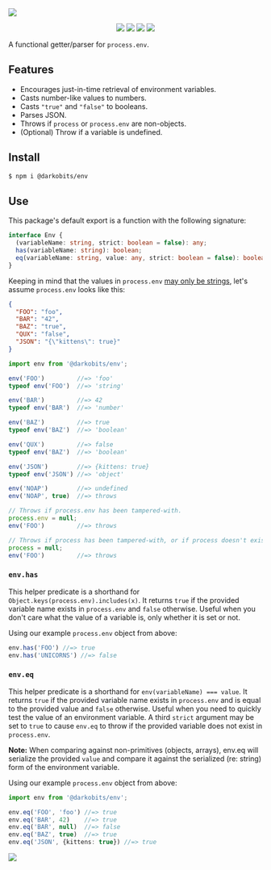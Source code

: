 <a href="#top" id="top">
  <img src="https://user-images.githubusercontent.com/441546/41958963-805c3a9e-79a0-11e8-91c1-2531f78cf467.png" style="max-width: 100%">
</a>
<p align="center">
  <a href="https://www.npmjs.com/package/@darkobits/env"><img src="https://img.shields.io/npm/v/@darkobits/env.svg?style=flat-square"></a>
  <a href="https://github.com/darkobits/env/actions"><img src="https://img.shields.io/endpoint?url=https://aws.frontlawn.net/ga-shields/darkobits/env&style=flat-square"></a>
  <a href="https://www.codacy.com/app/darkobits/env"><img src="https://img.shields.io/codacy/coverage/728590ddfc4d4658a170e37cd5d1b5d8.svg?style=flat-square"></a>
  <a href="https://conventionalcommits.org"><img src="https://img.shields.io/badge/conventional%20commits-1.0.0-FB5E85.svg?style=flat-square"></a>
</p>

A functional getter/parser for `process.env`.

## Features

- Encourages just-in-time retrieval of environment variables.
- Casts number-like values to numbers.
- Casts `"true"` and `"false"` to booleans.
- Parses JSON.
- Throws if `process` or `process.env` are non-objects.
- (Optional) Throw if a variable is undefined.

## Install

```bash
$ npm i @darkobits/env
```

## Use

This package's default export is a function with the following signature:

```ts
interface Env {
  (variableName: string, strict: boolean = false): any;
  has(variableName: string): boolean;
  eq(variableName: string, value: any, strict: boolean = false): boolean;
}
```

Keeping in mind that the values in `process.env` [may only be strings](https://nodejs.org/api/process.html#process_process_env), let's assume `process.env` looks like this:

```json
{
  "FOO": "foo",
  "BAR": "42",
  "BAZ": "true",
  "QUX": "false",
  "JSON": "{\"kittens\": true}"
}
```

```ts
import env from '@darkobits/env';

env('FOO')         //=> 'foo'
typeof env('FOO')  //=> 'string'

env('BAR')         //=> 42
typeof env('BAR')  //=> 'number'

env('BAZ')         //=> true
typeof env('BAZ')  //=> 'boolean'

env('QUX')         //=> false
typeof env('BAZ')  //=> 'boolean'

env('JSON')        //=> {kittens: true}
typeof env('JSON') //=> 'object'

env('NOAP')        //=> undefined
env('NOAP', true)  //=> throws

// Throws if process.env has been tampered-with.
process.env = null;
env('FOO')         //=> throws

// Throws if process has been tampered-with, or if process doesn't exist.
process = null;
env('FOO')         //=> throws
```

### `env.has`

This helper predicate is a shorthand for `Object.keys(process.env).includes(x)`. It returns `true` if the provided variable name exists in `process.env` and `false` otherwise. Useful when you don't care what the value of a variable is, only whether it is set or not.

Using our example `process.env` object from above:

```ts
env.has('FOO') //=> true
env.has('UNICORNS') //=> false
```

### `env.eq`

This helper predicate is a shorthand for `env(variableName) === value`. It returns `true` if the provided variable name exists in `process.env` and is equal to the provided value and `false` otherwise. Useful when you need to quickly test the value of an environment variable. A third `strict` argument may be set to `true` to cause `env.eq` to throw if the provided variable does not exist in `process.env`.

**Note:** When comparing against non-primitives (objects, arrays), env.eq will serialize the provided `value` and compare it against the serialized (re: string) form of the environment variable.

Using our example `process.env` object from above:

```ts
import env from '@darkobits/env';

env.eq('FOO', 'foo') //=> true
env.eq('BAR', 42)    //=> true
env.eq('BAR', null)  //=> false
env.eq('BAZ', true)  //=> true
env.eq('JSON', {kittens: true}) //=> true
```

<a href="#top">
  <img src="https://user-images.githubusercontent.com/441546/69777002-41ac7380-1153-11ea-85a4-88184f8c9975.png" style="max-width: 100%;">
</a>
